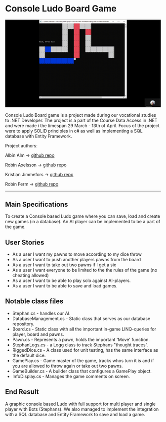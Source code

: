 # Console Ludo Board Game

![ludo.gif](ludo.gif)

Console Ludo Board game is a project made during our vocational studies to .NET Developer. The project is a part of the Course Data Access in .NET and were made i the timespan 29 March - 13th of April. Focus of the project were to apply SOLID principles in c# as well as implementing a SQL database with Entity Framework.

Project authors:

Albin Alm -> [github repo](https://github.com/albinalm)

Robin Axelsson -> [github repo](https://github.com/robinaxelsson)

Kristian Jimmefors -> [github repo](https://github.com/Kristianjimmefors)

Robin Ferm -> [github repo](https://github.com/Robin-Ferm)

---

## Main Specifications

To create a Console based Ludo game where you can save, load and create new games (in a database). An AI player can be implemented to be a part of the game.

## User Stories

- As a user I want my pawns to move according to my dice throw
- As a user I want to push another players pawns from the board
- As a user I want to take out two pawns if I get a six
- As a user I want everyone to be limited to the the rules of the game (no cheating allowed)
- As a user I want to be able to play solo against AI-players.
- As a user I want to be able to save and load games.

## Notable class files

- Stephan.cs - handles our AI.
- DatabaseManagement.cs - Static class that serves as our database repository.
- Board.cs - Static class with all the important in-game LINQ-queries for player, board and pawns.
- Pawn.cs - Represents a pawn, holds the important 'Move' function.
- StephanLogs.cs - a Logg class to track Stephans "thought traces".
- RiggedDice.cs - A class used for unit testing, has the same interface as the default dice.
- GamePlay.cs - Game master of the game, tracks whos turn it is and if you are allowed to throw again or take out two pawns.
- GameBuilder.cs - A builder class that configures a GamePlay object.
- InfoDisplay.cs - Manages the game comments on screen. 

## End Result

A graphic console based Ludo with full support for multi player and single player with Bots (Stephans). We also managed to implement the integration with a SQL database and Entity Framework to save and load a game.
